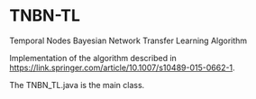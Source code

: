 # TNBN-TL
Temporal Nodes Bayesian Network Transfer Learning Algorithm

Implementation of the algorithm described in https://link.springer.com/article/10.1007/s10489-015-0662-1.

The TNBN_TL.java is the main class. 
